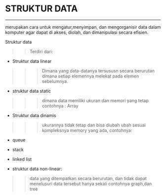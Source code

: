 # STRUKTUR DATA
******************

merupakan cara untuk mengatur,menyimpan, dan mengorganisir data dalam komputer agar dapat di akses, diolah, dan dimanipulasi secara efisien.

Struktur data
>>Terdiri dari:
+ Struktur data linear
>>>Dimana yang data-datanya tersususn secara berurutan dimana setiap elemennya melekat pada elemen sebelumnya.

+ struktur data static
>>> dimana data memiliki ukuran dan memori yang tetap contohnya : Array

+ Struktur data dinamis
>>> ukurannya tidak tetap dan bisa diubah ubah sesuai kompleksnya memory yang ada, contohnya:
+ queue
+ stack
+ linked list

+ struktur data non-linear:
>> data yang ditempatkan secara berurutan, dan tidak dapat menelusuri data tersebut hanya sekali contohnya graph,dan tree